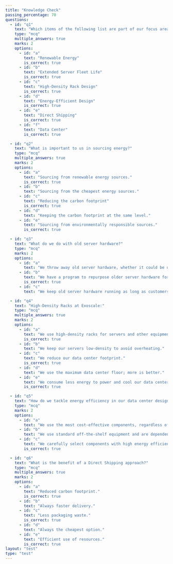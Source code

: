 ```yaml
---
title: "Knowledge Check"
passing_percentage: 70
questions:
  - id: "q1"
    text: "Which items of the following list are part of our focus areas for 'Sustainable Cloud'?"
    type: "mcq"
    multiple_answers: true
    marks: 2
    options:
      - id: "a"
        text: "Renewable Energy"
        is_correct: true
      - id: "b"
        text: "Extended Server Fleet Life"
        is_correct: true
      - id: "c"
        text: "High-Density Rack Design"
        is_correct: true
      - id: "d"
        text: "Energy-Efficient Design"
        is_correct: true
      - id: "e"
        text: "Direct Shipping"
        is_correct: true
      - id: "f"
        text: "Data Center"
        is_correct: true

  - id: "q2"
    text: "What is important to us in sourcing energy?"
    type: "mcq"
    multiple_answers: true
    marks: 2
    options:
      - id: "a"
        text: "Sourcing from renewable energy sources."
        is_correct: true
      - id: "b"
        text: "Sourcing from the cheapest energy sources."
      - id: "c"
        text: "Reducing the carbon footprint"
        is_correct: true
      - id: "d"
        text: "Keeping the carbon footprint at the same level."
      - id: "e"
        text: "Sourcing from environmentally responsible sources."
        is_correct: true

  - id: "q3"
    text: "What do we do with old server hardware?"
    type: "mcq"
    marks: 2
    options:
      - id: "a"
        text: "We throw away old server hardware, whether it could be used elsewhere or not."
      - id: "b"
        text: "We have a program to repurpose older server hardware for non-customer-facing workloads."
        is_correct: true
      - id: "c"
        text: "We keep old server hardware running as long as customers complain about performance."

  - id: "q4"
    text: "High-Density Racks at Exoscale:"
    type: "mcq"
    multiple_answers: true
    marks: 2
    options:
      - id: "a"
        text: "We use high-density racks for servers and other equipment."
        is_correct: true
      - id: "b"
        text: "We keep our servers low-density to avoid overheating."
      - id: "c"
        text: "We reduce our data center footprint."
        is_correct: true
      - id: "d"
        text: "We use the maximum data center floor; more is better."
      - id: "e"
        text: "We consume less energy to power and cool our data centers."
        is_correct: true

  - id: "q5"
    text: "How do we tackle energy efficiency in our data center design?"
    type: "mcq"
    marks: 2
    options:
      - id: "a"
        text: "We use the most cost-effective components, regardless of energy consumption."
      - id: "b"
        text: "We use standard off-the-shelf equipment and are dependent on manufacturer configuration."
      - id: "c"
        text: "We carefully select components with high energy efficiency to reduce energy consumption."
        is_correct: true

  - id: "q6"
    text: "What is the benefit of a Direct Shipping approach?"
    type: "mcq"
    multiple_answers: true
    marks: 2
    options:
      - id: "a"
        text: "Reduced carbon footprint."
        is_correct: true
      - id: "b"
        text: "Always faster delivery."
      - id: "c"
        text: "Less packaging waste."
        is_correct: true
      - id: "d"
        text: "Always the cheapest option."
      - id: "e"
        text: "Efficient use of resources."
        is_correct: true
layout: "test"
type: "test"
---
```

